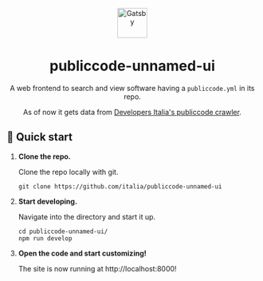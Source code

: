 <p align="center">
  <img alt="Gatsby" src="https://www.gatsbyjs.com/Gatsby-Monogram.svg" width="60" />
</p>
<h1 align="center">
  publiccode-unnamed-ui
</h1>
<p align="center">
  A web frontend to search and view software having a <code>publiccode.yml</code> in its repo.
</p>
<p align="center">
  As of now it gets data from <a href="https://github.com/italia/developers-italia-backend">Developers Italia's publiccode crawler</a>.
</p>


## 🚀 Quick start

1.  **Clone the repo.**

    Clone the repo locally with git.

    ```shell
    git clone https://github.com/italia/publiccode-unnamed-ui
    ```

2.  **Start developing.**

    Navigate into the directory and start it up.

    ```shell
    cd publiccode-unnamed-ui/
    npm run develop
    ```

3.  **Open the code and start customizing!**

    The site is now running at http://localhost:8000!
